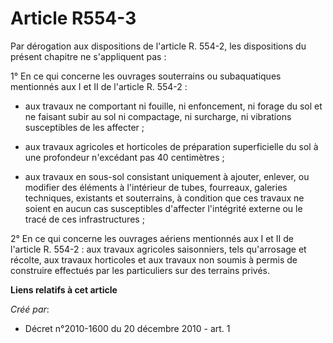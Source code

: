 # Article R554-3

Par dérogation aux dispositions de l'article R. 554-2, les dispositions du présent chapitre ne s'appliquent pas :

1° En ce qui concerne les ouvrages souterrains ou subaquatiques mentionnés aux I et II de l'article R. 554-2 :

- aux travaux ne comportant ni fouille, ni enfoncement, ni forage du sol et ne faisant subir au sol ni compactage, ni
surcharge, ni vibrations susceptibles de les affecter ;

- aux travaux agricoles et horticoles de préparation superficielle du sol à une profondeur n'excédant pas 40 centimètres ;

- aux travaux en sous-sol consistant uniquement à ajouter, enlever, ou modifier des éléments à l'intérieur de tubes,
fourreaux, galeries techniques, existants et souterrains, à condition que ces travaux ne soient en aucun cas susceptibles
d'affecter l'intégrité externe ou le tracé de ces infrastructures ;

2° En ce qui concerne les ouvrages aériens mentionnés aux I et II de l'article R. 554-2 : aux travaux agricoles saisonniers,
tels qu'arrosage et récolte, aux travaux horticoles et aux travaux non soumis à permis de construire effectués par les
particuliers sur des terrains privés.

**Liens relatifs à cet article**

_Créé par_:

  - Décret n°2010-1600 du 20 décembre 2010 - art. 1
